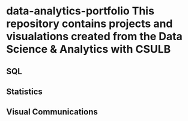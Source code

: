 # data-analytics-portfolio This repository contains projects and visualations created from the Data Science & Analytics with CSULB
## SQL
## Statistics
## Visual Communications
